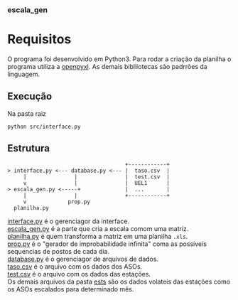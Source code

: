 ### escala_gen

# Requisitos
O programa foi desenvolvido em Python3. 
Para rodar a criação da planilha o programa utiliza a [openpyxl](https://openpyxl.readthedocs.io/en/stable/). 
As demais biblliotecas são padrrões da linguagem.

## Execução
Na pasta raiz
```
python src/interface.py 
```

 
## Estrutura
```
                                     +------------+
> interface.py <--- database.py <--- |  taso.csv  |
     |               |               |  test.csv  |
     v               |               |  UEL1      |
> escala_gen.py <-----+              |  ...       |
     |               |               +------------+
     v             prop.py
  planilha.py
```

[interface.py](./interface.py) é o gerenciagor da interface. <br />
[escala_gen.py](./interface.py) é a parte que cria a escala comom uma matriz. <br />
[planilha.py](./interface.py) é quem transforma a matriz em uma planilha `.xls`. <br />
[prop.py](./interface.py) é o "gerador de improbabilidade infinita" coma as possiveis sequencias de postos de cada dia. <br />
[database.py](./interface.py) é o gerenciagor de arquivos de dados. <br />
[taso.csv](./interface.py) é o arquivo com os dados dos ASOs.<br />
[test.csv](./interface.py) é o arquivo com os dados das estações. <br />
Os demais arquivos da pasta [ests](./ests) são os dados volateis das estações como os ASOs escalados para determinado mês.